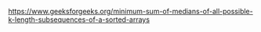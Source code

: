 https://www.geeksforgeeks.org/minimum-sum-of-medians-of-all-possible-k-length-subsequences-of-a-sorted-arrays